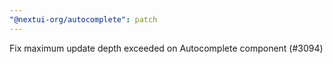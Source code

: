 ```yaml
---
"@nextui-org/autocomplete": patch
---
```


Fix maximum update depth exceeded on Autocomplete component (#3094)
